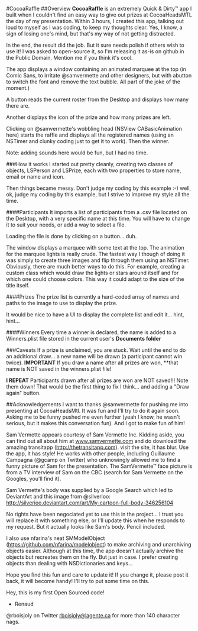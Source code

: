 #CocoaRaffle
##Overview
**CocoaRaffle** is an extremely Quick & Dirty™ app I built when I couldn't find an easy way to give out prizes at CocoaHeadsMTL the day of my presentation.
Within 3 hours, I created this app, talking out loud to myself as I was coding, to keep my thoughts clear. Yes, I know, a sign of losing one's mind, but that's my way of not getting distracted.

In the end, the result did the job. But it sure needs polish if others wish to use it! I was asked to open-source it, so I'm releasing it as-is on github in the Public Domain. Mention me if you think it's cool.

The app displays a window containing an animated marquee at the top (in Comic Sans, to irritate @samvermette and other designers, but with abutton to switch the font and remove the text bubble. All part of the joke of the moment.)

A button reads the current roster from the Desktop and displays how many there are.

Another displays the icon of the prize and how many prizes are left.

Clicking on @samvermette's wobbling head (NSView CABasicAnimation here) starts the raffle and displays all the registered names (using an NSTimer and clunky coding just to get it to work). Then the winner.

Note: adding sounds here would be fun, but I had no time.


###How it works
I started out pretty cleanly, creating two classes of objects, LSPerson and LSPrize, each with two properties to store name, email or name and icon.

Then things became messy. Don't judge my coding by this example :-) well, ok, judge my coding by this example, but I strive to improve my style all the time.

####Participants
It imports a list of participants from a .csv file located on the Desktop, with a very specific name at this time. You will have to change it to suit your needs, or add a way to select a file.

Loading the file is done by clicking on a button... duh. 

The window displays a marquee with some text at the top. The animation for the marquee lights is really crude. The fastest way I though of doing it was simply to create three images and flip through them using an NSTimer. Obviously, there are much better ways to do this. For example, creating a custom class which would draw the lights or stars around itself and for which one could choose colors. This way it could adapt to the size of the title itself.

####Prizes
The prize list is currently a hard-coded array of names and paths to the image to use to display the prize.

It would be nice to have a UI to display the complete list and edit it... hint, hint...

####Winners
Every time a winner is declared, the name is added to a Winners.plist file stored in the current user's **Documents folder**

###Caveats
If a prize is unclaimed, you are stuck. Wait until the end to do an additional draw... a new name will be drawn (a participant cannot win twice).
**IMPORTANT** If you draw a name after all prizes are won, **that name is NOT saved in the winners.plist file!

**I REPEAT** Participants drawn after all prizes are won are NOT saved!!! Note them down! That would be the first thing to fix I think... and adding a "Draw again" button.

##Acknowledgements
I want to thanks @samvermette for pushing me into presenting at CocoaHeadsMtl. It was fun and I'll try to do it again soon. Asking me to be funny pushed me even further (yeah I know, he wasn't serious, but it makes this conversation fun). And I got to make fun of him!

Sam Vermette appears courtesy of Sam Vermette Inc. Kidding aside, you can find out all about him at www.samvermette.com and do download the amazing transitapp (http://thetransitapp.com). visit the site, it has blur. Use the app, it has style! He works with other people, including Guillaume Campagna (@gcamp on Twitter) who unknowingly allowed me to find a funny picture of Sam for the presentation. The SamVermette™ face picture is from a TV interview of Sam on the CBC (search for Sam Vermette on the Googles, you'll find it).

Sam Vermette's body was supplied by a Google Search which led to DeviantArt and this image from @silverioo: http://silverioo.deviantart.com/art/My-cartoon-full-body-346256104

No rights have been negociated yet to use this in the project... I trust you will replace it with something else, or I'll update this when he responds to my request. But it actually looks like Sam's body. Pencil included.

I also use nfarina's neat SMModelObject (https://github.com/nfarina/modelobject) to make archiving and unarchiving objects easier. Although at this time, the app doesn't actually archive the objects but recreates them on the fly. But just in case.
I prefer creating objects than dealing with NSDictionaries and keys... 

Hope you find this fun and care to update it! If you change it, please post it back, it will become handy! I'll try to put some time on this. 

Hey, this is my first Open Sourced code!

- Renaud

@rboisjoly on Twitter
rboisjoly@lagente.ca for more than 140 character nags.


